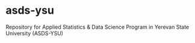 # asds-ysu
Repository for Applied Statistics &amp; Data Science Program in Yerevan State University (ASDS-YSU)
